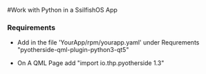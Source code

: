 #Work with Python in a SsilfishOS App

### Requirements



- Add in the file 'YourApp/rpm/yourapp.yaml' under Requrements  "pyotherside-qml-plugin-python3-qt5"

- On A QML Page add "import io.thp.pyotherside 1.3"
